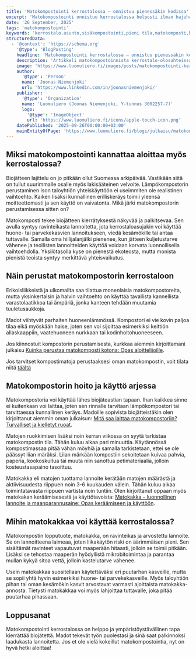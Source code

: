 ```yaml
---
title: 'Matokompostointi kerrostalossa – onnistuu pienessäkin kodissa'
excerpt: 'Matokompostointi onnistuu kerrostalossa helposti ilman hajuhaittoja. Opi perustamaan oma komposti ja hyödyntämään matokakka.'
date: '26 September, 2025'
tags: 'matokompostointi'
keywords: 'kerrostalo,asunto,sisäkompostointi,pieni tila,matokomposti,hajuton,huonekasvit,parveke,mökki,biojäte,keittiöjäte,kompostointi,helppous,vähätilainen,kaupunkikompostointi,ekologisuus,ympäristö,asuminen,kierrätys,ravinnekierto,jätteiden hyödyntäminen'
structuredData:
  - '@context': 'https://schema.org'
    '@type': 'BlogPosting'
    headline: 'Matokompostointi kerrostalossa – onnistuu pienessäkin kodissa'
    description: 'Artikkeli matokompostoinnista kerrostalo-olosuhteissa: miten aloittaa helposti, mitä hyötyjä syntyy ja miten matokakkaa voi hyödyntää kaupunkiympäristössä.'
    image: 'https://www.luomuliero.fi/images/posts/matokompostointi-kerrostalossa-onnistuu-pienessakin-kodissa/matokomposti_kerrostalossa-1200.jpg'
    author:
      '@type': 'Person'
      name: 'Joonas Niemenjoki'
      url: 'https://www.linkedin.com/in/joonasniemenjoki/'
    publisher:
      '@type': 'Organization'
      name: 'Luomuliero (Joonas Niemenjoki, Y-tunnus 3002257-7)'
      logo:
        '@type': 'ImageObject'
        url: 'https://www.luomuliero.fi/icons/apple-touch-icon.png'
    datePublished: '2025-09-26T00:00:00+03:00'
    mainEntityOfPage: 'https://www.luomuliero.fi/blogi/julkaisu/matokompostointi-kerrostalossa-onnistuu-pienessakin-kodissa'
---
```


## Miksi matokompostointi kannattaa aloittaa myös kerrostalossa?

Biojätteen lajittelu on jo pitkään ollut Suomessa arkipäivää. Vastikään siitä on tullut suurimmalle osalle myös lakisääteinen velvoite. Lämpökompostorin perustaminen ison taloyhtiön yhteiskäyttöön ei useimmiten ole realistinen vaihtoehto. Kaiken lisäksi kunnallinen erilliskeräys toimii yleensä moitteettomasti ja sen käyttö on vaivatonta. Mikä järki matokompostorin perustamisessa sitten on?

Matokomposti tekee biojätteen kierrätyksestä näkyvää ja palkitsevaa. Sen avulla syntyy ravinteikasta lannoitetta, jota kerrostaloasujakin voi käyttää huone- tai parvekekasvien lannoitukseen, viedä kesämökille tai antaa tuttavalle. Samalla oma hiilijalanjälki pienenee, kun jätteen kuljetustarve vähenee ja teollisten lannoitteiden käyttöä voidaan korvata luonnollisella vaihtoehdolla. Yksilötasolla kyse on pienestä ekoteosta, mutta monista pienistä teoista syntyy merkittävä yhteisvaikutus.

## Näin perustat matokompostorin kerrostaloon

Erikoisliikkeistä ja ulkomailta saa tilattua monenlaisia matokompostoreita, mutta yksinkertaisin ja halvin vaihtoehto on käyttää tavallista kannellista varastolaatikkoa tai ämpäriä, jonka kanteen tehdään muutamia tuuletusaukkoja.

Madot viihtyvät parhaiten huoneenlämmössä. Kompostori ei vie kovin paljoa tilaa eikä myöskään haise, joten sen voi sijoittaa esimerkiksi keittiön allaskaappiin, vaatehuoneen nurkkaan tai kodinhoitohuoneeseen.

Jos kiinnostuit kompostorin perustamisesta, kurkkaa aiemmin kirjoittamani julkaisu [Kuinka perustaa matokomposti kotona: Opas aloittelijoille](https://www.luomuliero.fi/blogi/julkaisu/kuinka-perustaa-matokomposti-kotona-opas-aloittelijoille).

<aside>Jos tarvitset kompostimatoja perustaaksesi oman matokompostin, voit tilata niitä <a href="https://www.luomuliero.fi/madot">täältä</a></aside>

## Matokompostorin hoito ja käyttö arjessa

Matokompostoria voi käyttää lähes biojäteastian tapaan. Ihan kaikkea sinne ei kuitenkaan voi laittaa, joten sen rinnalle tarvitaan lämpökompostori tai tarvittaessa kunnallinen keräys. Madoille sopivista biojätteistäkin olen kirjoittanut aiemmin oman julkaisun: [Mitä saa laittaa matokompostoriin? Turvalliset ja kielletyt ruoat](https://www.luomuliero.fi/blogi/julkaisu/mita-saa-laittaa-matokompostoriin-turvalliset-ja-kielletyt-ruoat).

Matojen ruokkimisen lisäksi noin kerran viikossa on syytä tarkistaa matokompostin tila. Tähän kuluu aikaa pari minuuttia. Käytännössä kompostimassaa pitää vähän möyhiä ja samalla tarkistetaan, ettei se ole päässyt liian märäksi. Liian märkään kompostiin sekoitetaan kuivaa pahvia, paperia, kookoskuitua tai muuta niin sanottua petimateriaalia, jolloin kosteustasapaino tasoittuu.

Matokakka eli matojen tuottama lannoite kerätään matojen määrästä ja aktiivisuudesta riippuen noin 3-6 kuukauden välein. Tähän kuluu aikaa toimintatavasta riippuen vartista noin tuntiin. Olen kirjoittanut oppaan myös matokakan keräämisesestä ja käyttötavoista: [Matokakka – luonnollinen lannoite ja maanparannusaine: Opas keräämiseen ja käyttöön](https://www.luomuliero.fi/blogi/julkaisu/matokakka-luonnollinen-lannoite-opas-aloittelijoille).

## Mihin matokakkaa voi käyttää kerrostalossa?

Matokompostin lopputuote, matokakka, on ravinteikas ja arvostettu lannoite. Se on lannoitteena laimeaa, joten liikakäytön riski on äärimmäisen pieni. Sen sisältämät ravinteet vapautuvat maaperään hitaasti, jolloin se toimii pitkään. Lisäksi se tehostaa maaperän hyödyllistä mikrobitoimintaa ja parantaa mullan kykyä sitoa vettä, jolloin kastelutarve vähenee.

Usein matokakkaa suositellaan käytettäväksi eri puutarhan kasveille, mutta se sopii yhtä hyvin esimerkiksi huone- tai parvekekasveille. Myös taloyhtiön pihan tai oman kesämökin kasvit arvostavat varmasti ajoittaista matokakka-annosta. Tietysti matokakkaa voi myös lahjoittaa tuttavalle, joka pitää puutarhaa pihassaan.

## Loppusanat

Matokompostointi kerrostalossa on helppo ja ympäristöystävällinen tapa kierrättää biojätettä. Madot tekevät työn puolestasi ja sinä saat palkinnoksi laadukasta lannoitetta. Jos et ole vielä kokeillut matokompostointia, nyt on hyvä hetki aloittaa!
